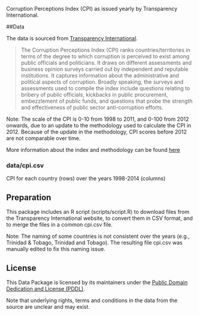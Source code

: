 Corruption Perceptions Index (CPI) as issued yearly by Transparency International. 

##Data

The data is sourced from [Transparency International](http://www.transparency.org/research/cpi/overview). 

> The Corruption Perceptions Index (CPI) ranks countries/territories in terms of the degree to which corruption is perceived to exist among public officials and politicians. It draws on different assessments and business opinion surveys carried out by independent and reputable institutions. It captures information about the administrative and political aspects of corruption. Broadly speaking, the surveys and assessments used to compile the index include questions relating to bribery of public officials, kickbacks in public procurement, embezzlement of public funds, and questions that probe the strength and effectiveness of public sector anti-corruption efforts. 


Note: The scale of the CPI is 0-10 from 1998 to 2011, and 0-100 from 2012 onwards, due to an update to the methodology used to calculate the CPI in 2012. Because of the update in the methodology, CPI scores before 2012 are not comparable over time. 

More information about the index and methodology can be found [here](http://www.transparency.org/cpi2014/in_detail)

### data/cpi.csv

CPI for each country (rows) over the years 1998-2014 (columns)

## Preparation

This package includes an R script (scripts/script.R) to download files from the Transparency International website, to convert them in CSV format, and to merge
the files in a common cpi.csv file.

Note: The naming of some countries is not consistent over the years (e.g., Trinidad & Tobago, Trinidad and Tobago). The resulting file cpi.csv was manually edited to fix this naming issue. 

## License

This Data Package is licensed by its maintainers under the [Public Domain Dedication and License (PDDL)](http://opendatacommons.org/licenses/pddl/1.0/).

Note that underlying rights, terms and conditions in the data from the source are unclear and may exist.



